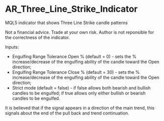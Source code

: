 # AR_Three_Line_Strike_Indicator

MQL5 indicator that shows Three Line Strike candle patterns

Not a financial advice. Trade at your own risk. Author is not reponsible for the correctness of the indicator.

Inputs:
- Engulfing Range Tolerance Open % (default = 0) - sets the % increase/decrease of the engulfing ability of the candle toward the Open direction;
- Engulfing Range Tolerance Close % (default = 30) - sets the % increase/decrease of the engulfing ability of the candle toward the Open direction;
- Strict mode (default = false) - if false allows both bearish and bullish candles to be engulfed; if true allows only either bullish or bearish candles to be engulfed.

It is believed that if the signal appears in a direction of the main trend, this signals about the end of the pull back and trend continuation.
